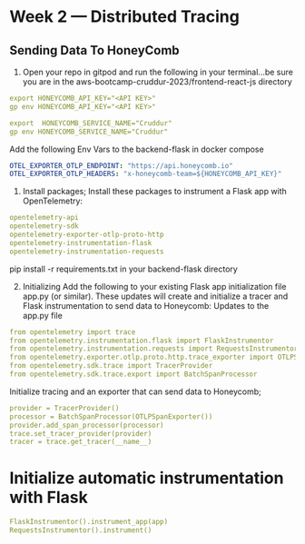 # Week 2 — Distributed Tracing

## Sending Data To HoneyComb
1. Open your repo in gitpod and run the following in your terminal...be sure you are in the aws-bootcamp-cruddur-2023/frontend-react-js directory
```yaml
export HONEYCOMB_API_KEY="<API KEY>"
gp env HONEYCOMB_API_KEY="<API KEY>"

export  HONEYCOMB_SERVICE_NAME="Cruddur"
gp env HONEYCOMB_SERVICE_NAME="Cruddur"
```

Add the following Env Vars to the backend-flask in docker compose
```yaml
OTEL_EXPORTER_OTLP_ENDPOINT: "https://api.honeycomb.io"
OTEL_EXPORTER_OTLP_HEADERS: "x-honeycomb-team=${HONEYCOMB_API_KEY}"
```

1. Install packages; Install these packages to instrument a Flask app with OpenTelemetry:
```yaml
opentelemetry-api 
opentelemetry-sdk 
opentelemetry-exporter-otlp-proto-http 
opentelemetry-instrumentation-flask 
opentelemetry-instrumentation-requests
``` 

pip install -r requirements.txt in your backend-flask directory

2. Initializing
Add the following to your existing Flask app initialization file app.py (or similar). These updates will create and initialize a tracer and Flask instrumentation to send data to Honeycomb:
Updates to the app.py file
```yaml
from opentelemetry import trace
from opentelemetry.instrumentation.flask import FlaskInstrumentor
from opentelemetry.instrumentation.requests import RequestsInstrumentor
from opentelemetry.exporter.otlp.proto.http.trace_exporter import OTLPSpanExporter
from opentelemetry.sdk.trace import TracerProvider
from opentelemetry.sdk.trace.export import BatchSpanProcessor
```
Initialize tracing and an exporter that can send data to Honeycomb;
```yaml
provider = TracerProvider()
processor = BatchSpanProcessor(OTLPSpanExporter())
provider.add_span_processor(processor)
trace.set_tracer_provider(provider)
tracer = trace.get_tracer(__name__)
```

# Initialize automatic instrumentation with Flask
```yaml
FlaskInstrumentor().instrument_app(app)
RequestsInstrumentor().instrument()
```
